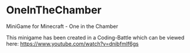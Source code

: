 # OneInTheChamber
MiniGame for Minecraft - One in the Chamber

This minigame has been created in a Coding-Battle which can be viewed here: https://www.youtube.com/watch?v=dnibfmIf6gs
